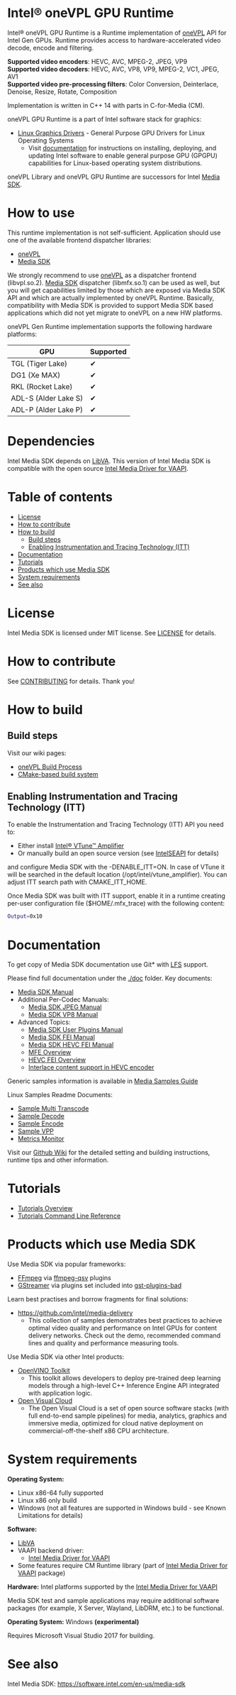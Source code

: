 # Intel® oneVPL GPU Runtime

Intel® oneVPL GPU Runtime is a Runtime implementation of [oneVPL](https://github.com/oneapi-src/oneVPL/)
API for Intel Gen GPUs. Runtime provides access to hardware-accelerated video decode, encode and filtering.

**Supported video encoders**: HEVC, AVC, MPEG-2, JPEG, VP9  
**Supported video decoders**: HEVC, AVC, VP8, VP9, MPEG-2, VC1, JPEG, AV1  
**Supported video pre-processing filters**: Color Conversion, Deinterlace, Denoise, Resize, Rotate, Composition  

Implementation is written in C++ 14 with parts in C-for-Media (CM).

oneVPL GPU Runtime is a part of Intel software stack for graphics:
* [Linux Graphics Drivers](https://intel.com/linux-graphics-drivers) - General Purpose GPU Drivers for Linux Operating Systems
  * Visit [documentation](https://dgpu-docs.intel.com) for instructions on installing, deploying, and updating Intel software to enable general purpose GPU (GPGPU) capabilities for Linux-based operating system distributions.

oneVPL Library and oneVPL GPU Runtime are successors for Intel [Media SDK](https://github.com/Intel-Media-SDK/MediaSDK).

# How to use

This runtime implementation is not self-sufficient. Application should use
one of the available frontend dispatcher libraries:

* [oneVPL](https://github.com/oneapi-src/oneVPL/)
* [Media SDK](https://github.com/Intel-Media-SDK/MediaSDK)

We strongly recommend to use [oneVPL](https://github.com/oneapi-src/oneVPL/)
as a dispatcher frontend (libvpl.so.2). [Media SDK](https://github.com/Intel-Media-SDK/MediaSDK)
dispatcher (libmfx.so.1) can be used as well, but you will get capabilities limited by those which
are exposed via Media SDK API and which are actually implemented by oneVPL
Runtime. Basically, compatibility with Media SDK is provided to support
Media SDK based applications which did not yet migrate to oneVPL on a new HW
platforms.

oneVPL Gen Runtime implementation supports the following hardware platforms:

| GPU | Supported |
| --- | --------- |
| TGL (Tiger Lake) | ✔ |
| DG1 (Xe MAX) | ✔ |
| RKL (Rocket Lake) | ✔ |
| ADL-S (Alder Lake S) | ✔ |
| ADL-P (Alder Lake P) | ✔ |

# Dependencies
Intel Media SDK depends on [LibVA](https://github.com/intel/libva/).
This version of Intel Media SDK is compatible with the open source [Intel Media Driver for VAAPI](https://github.com/intel/media-driver).

# Table of contents

  * [License](#license)
  * [How to contribute](#how-to-contribute)
  * [How to build](#how-to-build)
    * [Build steps](#build-steps)
    * [Enabling Instrumentation and Tracing Technology (ITT)](#enabling-instrumentation-and-tracing-technology-itt)
  * [Documentation](#documentation)
  * [Tutorials](#tutorials)
  * [Products which use Media SDK](#products-which-use-media-sdk)
  * [System requirements](#system-requirements)
  * [See also](#see-also)

# License
Intel Media SDK is licensed under MIT license. See [LICENSE](./LICENSE) for details.

# How to contribute
See [CONTRIBUTING](./CONTRIBUTING.md) for details. Thank you!

# How to build

## Build steps

Visit our wiki pages:
- [oneVPL Build Process](https://wiki.ith.intel.com/display/MediaSDK/oneVPL+Build+Process)
- [CMake-based build system](https://wiki.ith.intel.com/display/MediaSDK/CMake-based+build+system)

## Enabling Instrumentation and Tracing Technology (ITT)

To enable the Instrumentation and Tracing Technology (ITT) API you need to:
* Either install [Intel® VTune™ Amplifier](https://software.intel.com/en-us/intel-vtune-amplifier-xe)
* Or manually build an open source version (see [IntelSEAPI](https://github.com/intel/IntelSEAPI/tree/master/ittnotify) for details)

and configure Media SDK with the -DENABLE_ITT=ON. In case of VTune it will be searched in the default location (/opt/intel/vtune_amplifier). You can adjust ITT search path with  CMAKE_ITT_HOME.

Once Media SDK was built with ITT support, enable it in a runtime creating per-user configuration file ($HOME/.mfx_trace) with the following content:
```sh
Output=0x10
```

# Documentation

To get copy of Media SDK documentation use Git* with [LFS](https://git-lfs.github.com/) support.

Please find full documentation under the [./doc](./doc) folder. Key documents:
* [Media SDK Manual](./doc/mediasdk-man.md)
* Additional Per-Codec Manuals:
  * [Media SDK JPEG Manual](./doc/mediasdkjpeg-man.md)
  * [Media SDK VP8 Manual](./doc/mediasdkvp8-man.md)
* Advanced Topics:
  * [Media SDK User Plugins Manual](./doc/mediasdkusr-man.md)
  * [Media SDK FEI Manual](./doc/mediasdkfei-man.md)
  * [Media SDK HEVC FEI Manual](./doc/mediasdkhevcfei-man.md)
  * [MFE Overview](./doc/MFE-Overview.md)
  * [HEVC FEI Overview](./doc/HEVC_FEI_overview.pdf)
  * [Interlace content support in HEVC encoder](./doc/mediasdk_hevc_interlace_whitepaper.md)

Generic samples information is available in [Media Samples Guide](./doc/samples/Media_Samples_Guide_Linux.md)

Linux Samples Readme Documents:
* [Sample Multi Transcode](./doc/samples/readme-multi-transcode_linux.md)
* [Sample Decode](./doc/samples/readme-decode_linux.md)
* [Sample Encode](./doc/samples/readme-encode_linux.md)
* [Sample VPP](./doc/samples/readme-vpp_linux.md)
* [Metrics Monitor](./doc/samples/readme-metrics_monitor_linux.md)

Visit our [Github Wiki](https://github.com/Intel-Media-SDK/MediaSDK/wiki) for the detailed setting and building instructions, runtime tips and other information.

# Tutorials

* [Tutorials Overview](./doc/tutorials/mediasdk-tutorials-readme.md)
* [Tutorials Command Line Reference](./doc/tutorials/mediasdk-tutorials-cmd-reference.md)

# Products which use Media SDK

Use Media SDK via popular frameworks:
* [FFmpeg](http://ffmpeg.org/) via [ffmpeg-qsv](https://trac.ffmpeg.org/wiki/Hardware/QuickSync) plugins
* [GStreamer](https://gstreamer.freedesktop.org/) via plugins set included
  into [gst-plugins-bad](https://gitlab.freedesktop.org/gstreamer/gst-plugins-bad)

Learn best practises and borrow fragments for final solutions:
* https://github.com/intel/media-delivery
  * This collection of samples demonstrates best practices to achieve optimal video quality and
    performance on Intel GPUs for content delivery networks. Check out the demo, recommended command
    lines and quality and performance measuring tools.

Use Media SDK via other Intel products:
* [OpenVINO Toolkit](https://github.com/openvinotoolkit/openvino)
  * This toolkit allows developers to deploy pre-trained deep learning models through a high-level C++ Inference Engine API integrated with application logic.
* [Open Visual Cloud](https://github.com/OpenVisualCloud)
  * The Open Visual Cloud is a set of open source software stacks (with full end-to-end sample pipelines) for media, analytics, graphics and immersive media, optimized for cloud native deployment on commercial-off-the-shelf x86 CPU architecture.


# System requirements

**Operating System:**
* Linux x86-64 fully supported
* Linux x86 only build
* Windows (not all features are supported in Windows build - see Known Limitations for details)

**Software:**
* [LibVA](https://github.com/intel/libva)
* VAAPI backend driver:
  * [Intel Media Driver for VAAPI](https://github.com/intel/media-driver)
* Some features require CM Runtime library (part of [Intel Media Driver for VAAPI](https://github.com/intel/media-driver) package)

**Hardware:** Intel platforms supported by the [Intel Media Driver for VAAPI](https://github.com/intel/media-driver)

Media SDK test and sample applications may require additional software packages (for example, X Server, Wayland, LibDRM, etc.) to be functional.

**Operating System:** Windows **(experimental)**

Requires Microsoft Visual Studio 2017 for building.

# See also

Intel Media SDK: https://software.intel.com/en-us/media-sdk
